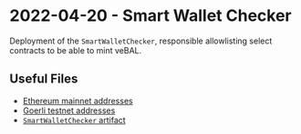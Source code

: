# 2022-04-20 - Smart Wallet Checker

Deployment of the `SmartWalletChecker`, responsible allowlisting select contracts to be able to mint veBAL.

## Useful Files

- [Ethereum mainnet addresses](./output/mainnet.json)
- [Goerli testnet addresses](./output/goerli.json)
- [`SmartWalletChecker` artifact](./artifact/SmartWalletChecker.json)
